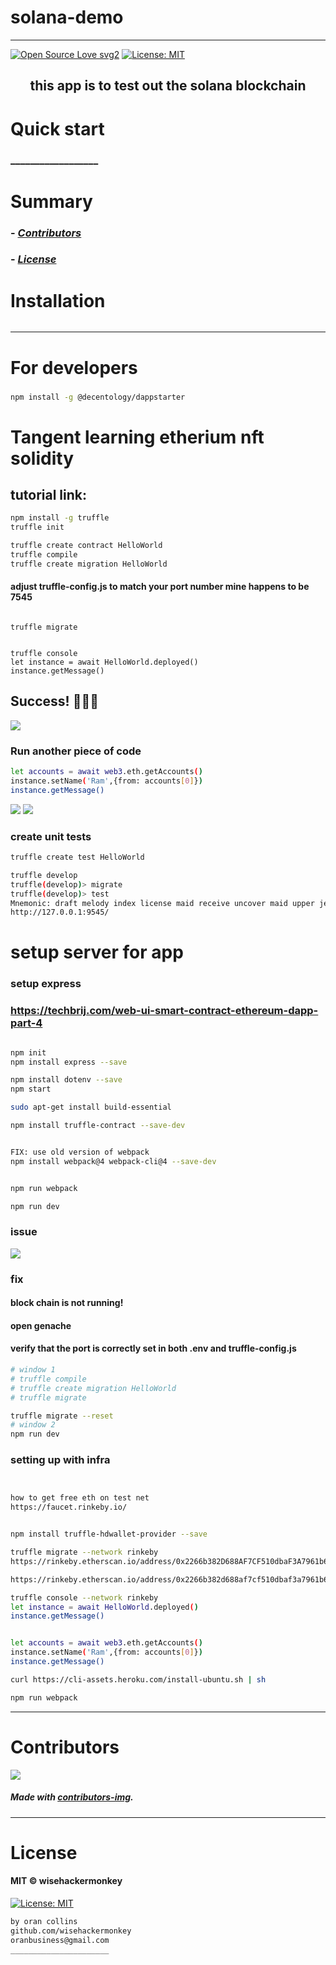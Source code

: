 # solana-demo
----
[![Open Source Love svg2](https://badges.frapsoft.com/os/v2/open-source.svg?v=103)](https://github.com/ellerbrock/open-source-badges/)
[![License: MIT](https://img.shields.io/badge/License-MIT-yellow.svg)](https://opensource.org/licenses/MIT)
<!-- <img src="assets/NNNNNNNNNNNNN" width="400"> -->
<h2 align="center">this app is to test out the solana blockchain</h2>

<!-- <h4 align="center">________________________</h4> -->


# Quick start
### __________________
<!-- 
##### __________________________
```bash
``` 
-->

# Summary
<!-- ### -  *[Quick start](#Quick-start)*
### -  *[Installation](#Installation)*
### -  *[For developers](#For-developers)* -->
### -  *[Contributors](#Contributors)*
### -  *[License](#License)*




# Installation
```bash
```

<!-- ----------------- -->
<!-- # Screenshots -->
<!-- - <img src="assets/_____________" width="400">  -->
<!-- -  -->



<!-- SETUP -->
-----------------
# For developers
### 
```bash
npm install -g @decentology/dappstarter
```

# Tangent learning etherium nft solidity
## tutorial link: [](https://techbrij.com/setup-local-private-blockchain-deploy-smart-contract-ethereum-dapp-part-2)
```bash
npm install -g truffle
truffle init

truffle create contract HelloWorld
truffle compile
truffle create migration HelloWorld
```
#### adjust truffle-config.js to match your port number mine happens to be 7545
```

truffle migrate


truffle console
let instance = await HelloWorld.deployed()
instance.getMessage()
```
## Success! 🎉🎉🎉
![](assets/2021-08-23-14-11-19.png)

### Run another piece of code
```bash
let accounts = await web3.eth.getAccounts()
instance.setName('Ram',{from: accounts[0]})
instance.getMessage()
```
![](assets/2021-08-23-14-13-28.png)
![](assets/2021-08-23-14-14-39.png)
### create unit tests
```bash
truffle create test HelloWorld

truffle develop
truffle(develop)> migrate
truffle(develop)> test
Mnemonic: draft melody index license maid receive uncover maid upper jealous rotate play
http://127.0.0.1:9545/
```


# setup server for app
### setup express
### https://techbrij.com/web-ui-smart-contract-ethereum-dapp-part-4
```bash

npm init
npm install express --save

npm install dotenv --save
npm start

sudo apt-get install build-essential

npm install truffle-contract --save-dev


FIX: use old version of webpack
npm install webpack@4 webpack-cli@4 --save-dev


npm run webpack

npm run dev
```
### issue 
![](assets/2021-08-23-22-39-01.png)
### fix
#### block chain is not running!
#### open genache
#### verify that the port is correctly set in both .env and truffle-config.js
```bash
# window 1
# truffle compile
# truffle create migration HelloWorld
# truffle migrate

truffle migrate --reset
# window 2
npm run dev
```


### setting up with infra
```bash


how to get free eth on test net
https://faucet.rinkeby.io/


npm install truffle-hdwallet-provider --save

truffle migrate --network rinkeby
https://rinkeby.etherscan.io/address/0x2266b382D688AF7CF510dbaF3A7961b6C8d0933a

https://rinkeby.etherscan.io/address/0x2266b382d688af7cf510dbaf3a7961b6c8d0933a

truffle console --network rinkeby
let instance = await HelloWorld.deployed()
instance.getMessage()


let accounts = await web3.eth.getAccounts()
instance.setName('Ram',{from: accounts[0]})
instance.getMessage()

curl https://cli-assets.heroku.com/install-ubuntu.sh | sh

npm run webpack
```
-----------------
# Contributors

[![](https://contrib.rocks/image?repo=wisehackermonkey/solana-demo)](https://github.com/wisehackermonkey/solana-demo/graphs/contributors)

##### Made with [contributors-img](https://contrib.rocks).

-----------------
# License
#### MIT © wisehackermonkey
[![License: MIT](https://img.shields.io/badge/License-MIT-yellow.svg)](https://opensource.org/licenses/MIT)
```bash
by oran collins
github.com/wisehackermonkey
oranbusiness@gmail.com
______________________
```










